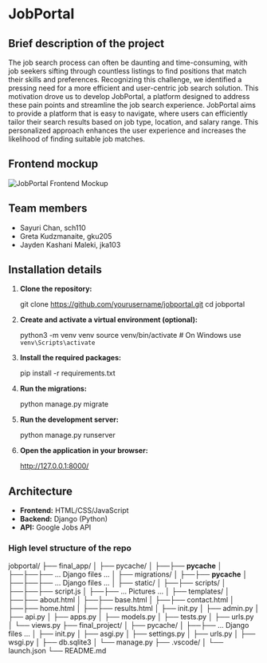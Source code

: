 # JobPortal

## Brief description of the project
The job search process can often be daunting and time-consuming, with job seekers sifting through countless listings to find positions that match their skills and preferences. Recognizing this challenge, we identified a pressing need for a more efficient and user-centric job search solution. This motivation drove us to develop JobPortal, a platform designed to address these pain points and streamline the job search experience. JobPortal aims to provide a platform that is easy to navigate, where users can efficiently tailor their search results based on job type, location, and salary range. This personalized approach enhances the user experience and increases the likelihood of finding suitable job matches.

## Frontend mockup

![JobPortal Frontend Mockup](final_app/static/frontend_homepage.png)

## Team members
- Sayuri Chan, sch110
- Greta Kudzmanaite, gku205
- Jayden Kashani Maleki, jka103

## Installation details
1. **Clone the repository:**

    git clone https://github.com/yourusername/jobportal.git
    cd jobportal

2. **Create and activate a virtual environment (optional):**

    python3 -m venv venv
    source venv/bin/activate  # On Windows use `venv\Scripts\activate`

3. **Install the required packages:**

    pip install -r requirements.txt

4. **Run the migrations:**

    python manage.py migrate

5. **Run the development server:**

    python manage.py runserver

6. **Open the application in your browser:**

    http://127.0.0.1:8000/


## Architecture
- **Frontend:** HTML/CSS/JavaScript
- **Backend:** Django (Python)
- **API:** Google Jobs API

### High level structure of the repo
jobportal/
├── final_app/
│ ├── pycache/
│ ├──├── __pycache__
│ ├──├──├── ... Django files ...
│ ├── migrations/
│ ├──├── __pycache__
│ ├──├──├── ... Django files ...
│ ├── static/
│ ├──├── scripts/
│ ├──├──├── script.js
│ ├──├── ... Pictures ...
│ ├── templates/
│ ├──├── about.html
│ ├──├── base.html
│ ├──├── contact.html
│ ├──├── home.html
│ ├──├── results.html
│ ├── init.py
│ ├── admin.py
│ ├── api.py
│ ├── apps.py
│ ├── models.py
│ ├── tests.py
│ ├── urls.py
│ └── views.py
├── final_project/
│ ├── pycache/
│ ├──├── ... Django files ...
│ ├── init.py
│ ├── asgi.py
│ ├── settings.py
│ ├── urls.py
│ ├── wsgi.py
│ ├── db.sqlite3
│ └── manage.py
├── .vscode/
│ └── launch.json
└── README.md
